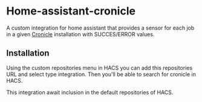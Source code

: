 # Home-assistant-cronicle

A custom integration for home assistant that provides a sensor for each job in a given [Cronicle](https://github.com/jhuckaby/Cronicle) installation with SUCCES/ERROR values.

## Installation

Using the custom repositories menu in HACS you can add this repositories URL and select type integration. Then you'll be able to search for cronicle in HACS.

This integration await inclusion in the default repositories of HACS.
